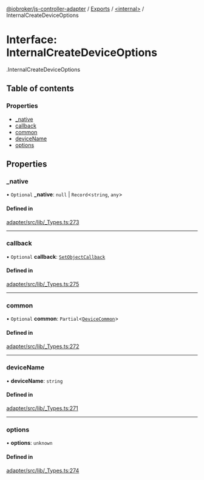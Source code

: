 [@iobroker/js-controller-adapter](../README.md) / [Exports](../modules.md) / [<internal\>](../modules/internal_.md) / InternalCreateDeviceOptions

# Interface: InternalCreateDeviceOptions

[<internal>](../modules/internal_.md).InternalCreateDeviceOptions

## Table of contents

### Properties

- [\_native](internal_.InternalCreateDeviceOptions.md#_native)
- [callback](internal_.InternalCreateDeviceOptions.md#callback)
- [common](internal_.InternalCreateDeviceOptions.md#common)
- [deviceName](internal_.InternalCreateDeviceOptions.md#devicename)
- [options](internal_.InternalCreateDeviceOptions.md#options)

## Properties

### \_native

• `Optional` **\_native**: ``null`` \| `Record`<`string`, `any`\>

#### Defined in

[adapter/src/lib/_Types.ts:273](https://github.com/ioBroker/ioBroker.js-controller/blob/0a61af83/packages/adapter/src/lib/_Types.ts#L273)

___

### callback

• `Optional` **callback**: [`SetObjectCallback`](../modules/internal_.md#setobjectcallback)

#### Defined in

[adapter/src/lib/_Types.ts:275](https://github.com/ioBroker/ioBroker.js-controller/blob/0a61af83/packages/adapter/src/lib/_Types.ts#L275)

___

### common

• `Optional` **common**: `Partial`<[`DeviceCommon`](internal_.DeviceCommon.md)\>

#### Defined in

[adapter/src/lib/_Types.ts:272](https://github.com/ioBroker/ioBroker.js-controller/blob/0a61af83/packages/adapter/src/lib/_Types.ts#L272)

___

### deviceName

• **deviceName**: `string`

#### Defined in

[adapter/src/lib/_Types.ts:271](https://github.com/ioBroker/ioBroker.js-controller/blob/0a61af83/packages/adapter/src/lib/_Types.ts#L271)

___

### options

• **options**: `unknown`

#### Defined in

[adapter/src/lib/_Types.ts:274](https://github.com/ioBroker/ioBroker.js-controller/blob/0a61af83/packages/adapter/src/lib/_Types.ts#L274)

